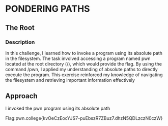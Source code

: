 # PONDERING PATHS

## The Root
### Description
In this challenge, I learned how to invoke a program using its absolute path in the filesystem. The task involved accessing a program named pwn located at the root directory (/), which would provide the flag. By using the command /pwn, I applied my understanding of absolute paths to directly execute the program. This exercise reinforced my knowledge of navigating the filesystem and retrieving important information effectively

## Approach
I invoked the pwn program using its absolute path


Flag:pwn.college{kvOeCzEocYJS7-puEbszR7ZBuz7.dhzN5QDLzczN0czW}
